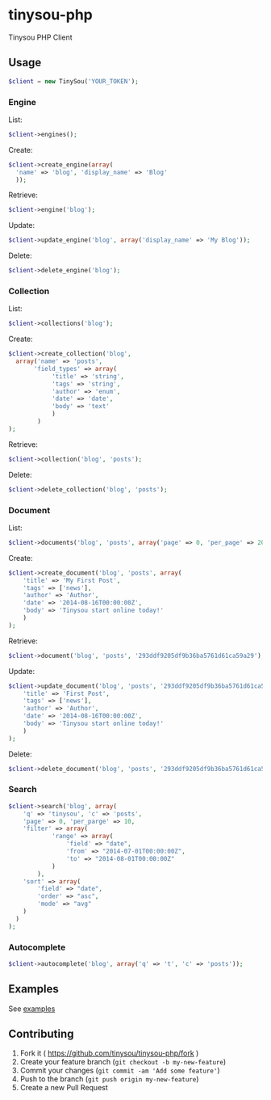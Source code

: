 tinysou-php
==============

Tinysou PHP Client

## Usage

```php
$client = new TinySou('YOUR_TOKEN');
```

### Engine

List:

```php
$client->engines();
```

Create:

```php
$client->create_engine(array(
  'name' => 'blog', 'display_name' => 'Blog'
  ));
```

Retrieve:

```php
$client->engine('blog');
```

Update:

```php
$client->update_engine('blog', array('display_name' => 'My Blog'));
```

Delete:

```php
$client->delete_engine('blog');
```

### Collection

List:

```php
$client->collections('blog');
```

Create:

```php
$client->create_collection('blog',
  array('name' => 'posts',
       'field_types' => array(
            'title' => 'string',
            'tags' => 'string',
            'author' => 'enum',
            'date' => 'date',
            'body' => 'text'
            )
        )
);
```

Retrieve:

```php
$client->collection('blog', 'posts');
```

Delete:

```php
$client->delete_collection('blog', 'posts');
```

### Document

List:

```php
$client->documents('blog', 'posts', array('page' => 0, 'per_page' => 20));
```

Create:

```php
$client->create_document('blog', 'posts', array(
    'title' => 'My First Post',
    'tags' => ['news'],
    'author' => 'Author',
    'date' => '2014-08-16T00:00:00Z',
    'body' => 'Tinysou start online today!'
    )
);
```

Retrieve:

```php
$client->document('blog', 'posts', '293ddf9205df9b36ba5761d61ca59a29');
```

Update:

```php
$client->update_document('blog', 'posts', '293ddf9205df9b36ba5761d61ca59a29', array(
    'title' => 'First Post',
    'tags' => ['news'],
    'author' => 'Author',
    'date' => '2014-08-16T00:00:00Z',
    'body' => 'Tinysou start online today!'
    )
);
```

Delete:

```php
$client->delete_document('blog', 'posts', '293ddf9205df9b36ba5761d61ca59a29');
```

### Search

```php
$client->search('blog', array(
    'q' => 'tinysou', 'c' => 'posts',
    'page' => 0, 'per_parge' => 10,
    'filter' => array(
            'range' => array(
                'field' => "date",
                'from' => "2014-07-01T00:00:00Z",
                'to' => "2014-08-01T00:00:00Z"
            )
        ),
    'sort' => array(
        'field' => "date",
        'order' => "asc",
        'mode' => "avg"
    )
  )
);
```

### Autocomplete

```php
$client->autocomplete('blog', array('q' => 't', 'c' => 'posts'));
```

## Examples

See [examples](https://github.com/tinysou/tinysou-php/tree/master/examples)

## Contributing

1. Fork it ( https://github.com/tinysou/tinysou-php/fork )
2. Create your feature branch (`git checkout -b my-new-feature`)
3. Commit your changes (`git commit -am 'Add some feature'`)
4. Push to the branch (`git push origin my-new-feature`)
5. Create a new Pull Request
